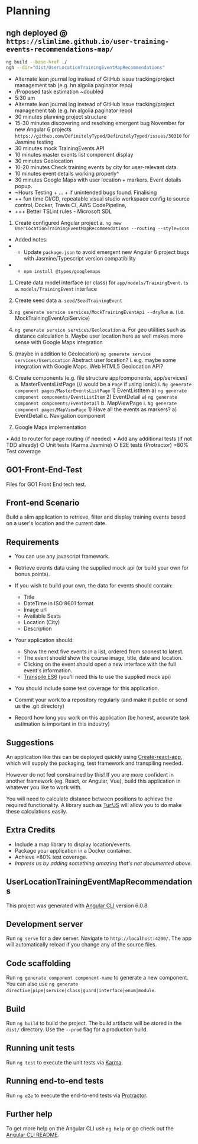# Planning

## ngh deployed @ `https://slimlime.github.io/user-training-events-recommendations-map/`

```bash
ng build --base-href ./
ngh --dir="dist/UserLocationTrainingEventMapRecommendations"
```

* Alternate lean journal log instead of GitHub issue tracking/project management tab (e.g. hn algolia paginator repo)
* /Proposed task estimation ~doubled
* 5:30 am
* Alternate lean journal log instead of GitHub issue tracking/project management tab (e.g. hn algolia paginator repo)
* 30 minutes planning project structure
* 15-30 minutes discovering and resolving emergent bug November for new Angular 6 projects `https://github.com/DefinitelyTyped/DefinitelyTyped/issues/30310` for Jasmine testing
* 30 minutes mock TrainingEvents API
* 10 minutes master events list component display
* 30 minutes Geolocation
* 10-20 minutes Check training events by city for user-relevant data.
* 10 minutes event details working properly^
* 30 minutes Google Maps with user location + markers. Event details popup.
* ~Hours Testing + … + if unintended bugs found. Finalising
* ++ fun time CI/CD, repeatable visual studio workspace config to source control, Docker, Travis CI, AWS CodePipeline,
* +++ Better TSLint rules - Microsoft SDL

1. Create configured Angular project
  a. `ng new UserLocationTrainingEventMapRecommendations --routing --style=scss`
* Added notes:
* * Update `package.json` to avoid emergent new Angular 6 project bugs with 
  Jasmine/Typescript version compatibility
* * `npm install @types/googlemaps`
1. Create data model interface (or class) for `app/models/TrainingEvent.ts`
  a. `models/TrainingEvent` interface
3. Create seed data
  a. `seed/SeedTrainingEvent`
4. `ng generate service services/MockTrainingEventApi --dryRun`
  a. (i.e. MockTrainingEventApiService)
5. `ng generate service services/Geolocation`
  a. For geo utilities such as distance calculation
  b. Maybe user location here as well makes more sense with Google Maps integration
6. (maybe in addition to Geolocation) `ng generate service services/UserLocation` Abstract user location?
    i. e.g. maybe some integration with Google Maps. Web HTML5 Geolocation API?

7. Create components (e.g. file structure app/components, app/services)
    a. MasterEventsListPage   (// would be a `Page` if using Ionic)
      i. `Ng generate component pages/MasterEventsListPage`
        1) EventListItem
          a) `ng generate component components/EventListItem`
        2) EventDetail
          a) `ng generate component components/EventDetail`
    b. MapViewPage
      i. `Ng generate component pages/MapViewPage`
        1) Have all the events as markers?
          a) EventDetail
    c. Navigation component
8. Google Maps implementation

  • Add to router for page routing (if needed)
  • Add any additional tests (if not TDD already)
    ○ Unit tests (Karma Jasmine)
    ○ E2E tests (Protractor)
\>80% Test coverage

## GO1-Front-End-Test

Files for GO1 Front End tech test.

## Front-end Scenario

Build a slim application to retrieve, filter and display training events based on a user's location and the current date.

## Requirements

* You can use any javascript framework.
* Retrieve events data using the supplied mock api (or build your own for bonus points).
* If you wish to build your own, the data for events should contain:
  * Title
  * DateTime in ISO 8601 format
  * Image url
  * Available Seats
  * Location (City)
  * Description

* Your application should:
  * Show the next five events in a list, ordered from soonest to latest.
  * The event should show the course image, title, date and location.
  * Clicking on the event should open a new interface with the full event's information.
  * [Transpile ES6](https://css-tricks.com/transpiling-es6/) (you'll need this to use the supplied mock api)

* You should include some test coverage for this application.
* Commit your work to a repository regularly (and make it public or send us the .git directory)
* Record how long you work on this application (be honest, accurate task estimation is important in this industry)

## Suggestions

An application like this can be deployed quickly using [Create-react-app](https://github.com/facebook/create-react-app), which will supply the packaging, test framework and transpiling needed.

However do not feel constrained by this! If you are more confident in another framework (eg. React, or Angular, Vue), build this application in whatever you like to work with.

You will need to calculate distance between positions to achieve the required functionality.  A library such as [TurfJS](http://turfjs.org/) will allow you to do make these calculations easily.

## Extra Credits

* Include a map library to display location/events.
* Package your application in a Docker container.
* Achieve >80% test coverage.
* _Impress us by adding something amazing that's not documented above._

## UserLocationTrainingEventMapRecommendations

This project was generated with [Angular CLI](https://github.com/angular/angular-cli) version 6.0.8.

## Development server

Run `ng serve` for a dev server. Navigate to `http://localhost:4200/`. The app will automatically reload if you change any of the source files.

## Code scaffolding

Run `ng generate component component-name` to generate a new component. You can also use `ng generate directive|pipe|service|class|guard|interface|enum|module`.

## Build

Run `ng build` to build the project. The build artifacts will be stored in the `dist/` directory. Use the `--prod` flag for a production build.

## Running unit tests

Run `ng test` to execute the unit tests via [Karma](https://karma-runner.github.io).

## Running end-to-end tests

Run `ng e2e` to execute the end-to-end tests via [Protractor](http://www.protractortest.org/).

## Further help

To get more help on the Angular CLI use `ng help` or go check out the [Angular CLI README](https://github.com/angular/angular-cli/blob/master/README.md).
